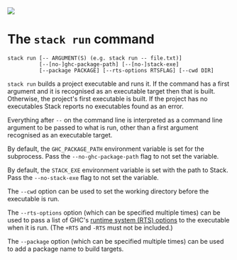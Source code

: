 <div class="hidden-warning"><a href="https://docs.haskellstack.org/"><img src="https://cdn.jsdelivr.net/gh/commercialhaskell/stack/doc/img/hidden-warning.svg"></a></div>

# The `stack run` command

~~~text
stack run [-- ARGUMENT(S) (e.g. stack run -- file.txt)]
          [--[no-]ghc-package-path] [--[no-]stack-exe]
          [--package PACKAGE] [--rts-options RTSFLAG] [--cwd DIR]
~~~

`stack run` builds a project executable and runs it. If the command has a first
argument and it is recognised as an executable target then that is built.
Otherwise, the project's first executable is built. If the project has no
executables Stack reports no executables found as an error.

Everything after `--` on the command line is interpreted as a command line
argument to be passed to what is run, other than a first argument recognised as
an executable target.

By default, the `GHC_PACKAGE_PATH` environment variable is set for the
subprocess. Pass the `--no-ghc-package-path` flag to not set the variable.

By default, the `STACK_EXE` environment variable is set with the path to Stack.
Pass the `--no-stack-exe` flag to not set the variable.

The `--cwd` option can be used to set the working directory before the
executable is run.

The `--rts-options` option (which can be specified multiple times) can be used
to pass a list of GHC's
[runtime system (RTS) options](https://downloads.haskell.org/~ghc/latest/docs/users_guide/runtime_control.html#)
to the executable when it is run. (The `+RTS` and `-RTS` must not be included.)

The `--package` option (which can be specified multiple times) can be used to
add a package name to build targets.
